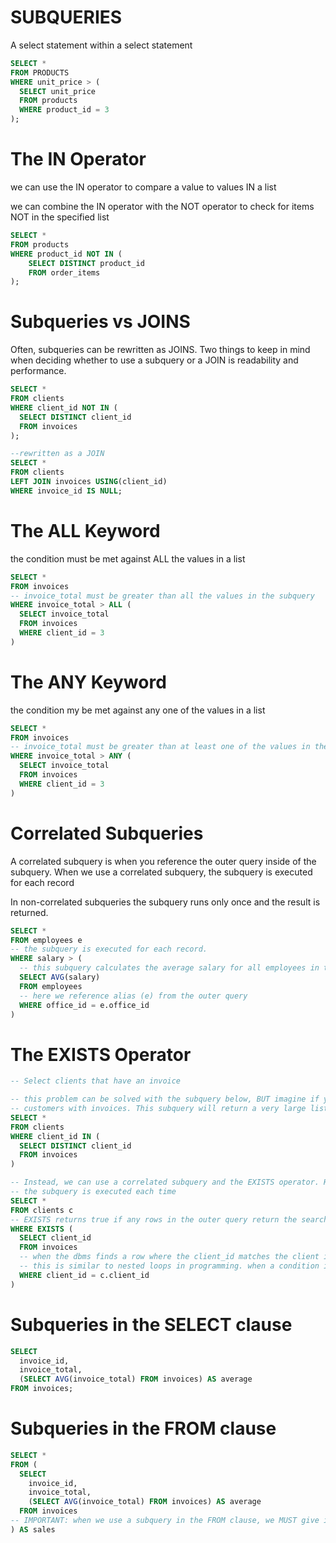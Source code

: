 # SUBQUERIES

A select statement within a select statement

```sql
SELECT *
FROM PRODUCTS
WHERE unit_price > (
  SELECT unit_price
  FROM products
  WHERE product_id = 3
);

```

# The IN Operator

we can use the IN operator to compare a value to values IN a list

we can combine the IN operator with the NOT operator to check for items NOT in the specified list

```sql
SELECT *
FROM products
WHERE product_id NOT IN (
    SELECT DISTINCT product_id
    FROM order_items
);

```

# Subqueries vs JOINS

Often, subqueries can be rewritten as JOINS. Two things to keep in mind when deciding whether to use a subquery or a JOIN is readability and performance.

```sql
SELECT *
FROM clients
WHERE client_id NOT IN (
  SELECT DISTINCT client_id
  FROM invoices
);

--rewritten as a JOIN
SELECT *
FROM clients
LEFT JOIN invoices USING(client_id)
WHERE invoice_id IS NULL;

```

# The ALL Keyword

the condition must be met against ALL the values in a list

```sql
SELECT *
FROM invoices
-- invoice_total must be greater than all the values in the subquery
WHERE invoice_total > ALL (
  SELECT invoice_total
  FROM invoices
  WHERE client_id = 3
)


```

# The ANY Keyword

the condition my be met against any one of the values in a list

```sql
SELECT *
FROM invoices
-- invoice_total must be greater than at least one of the values in the subquery
WHERE invoice_total > ANY (
  SELECT invoice_total
  FROM invoices
  WHERE client_id = 3
)

```

# Correlated Subqueries

A correlated subquery is when you reference the outer query inside of the subquery. When we use a correlated subquery, the subquery is executed for each record

In non-correlated subqueries the subquery runs only once and the result is returned.

```sql
SELECT *
FROM employees e
-- the subquery is executed for each record.
WHERE salary > (
  -- this subquery calculates the average salary for all employees in the same office
  SELECT AVG(salary)
  FROM employees
  -- here we reference alias (e) from the outer query
  WHERE office_id = e.office_id
)

```

# The EXISTS Operator

```sql
-- Select clients that have an invoice

-- this problem can be solved with the subquery below, BUT imagine if you have hundreds of thousands or millions of
-- customers with invoices. This subquery will return a very large list and will impact performance.
SELECT *
FROM clients
WHERE client_id IN (
  SELECT DISTINCT client_id
  FROM invoices
)

-- Instead, we can use a correlated subquery and the EXISTS operator. Here, as we run through each record in the outer query,
-- the subquery is executed each time
SELECT *
FROM clients c
-- EXISTS returns true if any rows in the outer query return the search condition in the subquery, returns false otherwise
WHERE EXISTS (
  SELECT client_id
  FROM invoices
  -- when the dbms finds a row where the client_id matches the client id of the outer query, it stops and returns true.
  -- this is similar to nested loops in programming. when a condition is met, we break out of the inner loop.
  WHERE client_id = c.client_id
)
```

# Subqueries in the SELECT clause

```sql
SELECT
  invoice_id,
  invoice_total,
  (SELECT AVG(invoice_total) FROM invoices) AS average
FROM invoices;
```

# Subqueries in the FROM clause

```sql
SELECT *
FROM (
  SELECT
    invoice_id,
    invoice_total,
    (SELECT AVG(invoice_total) FROM invoices) AS average
  FROM invoices
-- IMPORTANT: when we use a subquery in the FROM clause, we MUST give it an alias
) AS sales

```

